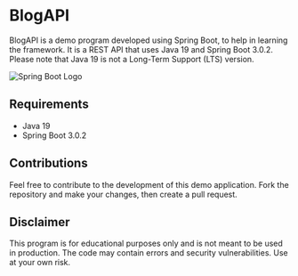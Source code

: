 # BlogAPI

BlogAPI is a demo program developed using Spring Boot, to help in learning the framework. It is a REST API that uses Java 19 and Spring Boot 3.0.2. Please note that Java 19 is not a Long-Term Support (LTS) version.

![Spring Boot Logo](https://miro.medium.com/v2/resize:fit:720/format:webp/1*-uckV8DOh3l0bCvqZ73zYg.png)

## Requirements

- Java 19
- Spring Boot 3.0.2

## Contributions

Feel free to contribute to the development of this demo application. Fork the repository and make your changes, then create a pull request.

## Disclaimer

This program is for educational purposes only and is not meant to be used in production. The code may contain errors and security vulnerabilities. Use at your own risk.
